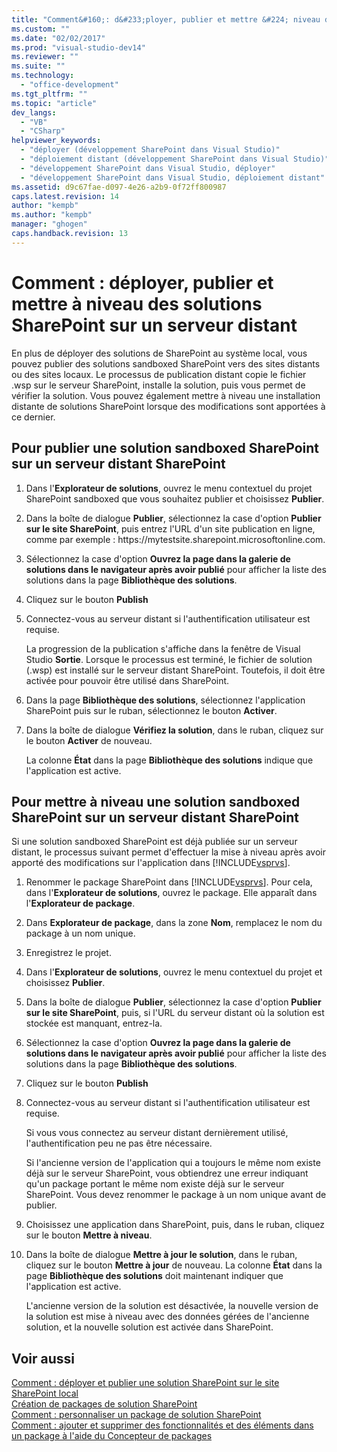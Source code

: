```yaml
---
title: "Comment&#160;: d&#233;ployer, publier et mettre &#224; niveau des solutions SharePoint sur un serveur distant | Microsoft Docs"
ms.custom: ""
ms.date: "02/02/2017"
ms.prod: "visual-studio-dev14"
ms.reviewer: ""
ms.suite: ""
ms.technology: 
  - "office-development"
ms.tgt_pltfrm: ""
ms.topic: "article"
dev_langs: 
  - "VB"
  - "CSharp"
helpviewer_keywords: 
  - "déployer (développement SharePoint dans Visual Studio)"
  - "déploiement distant (développement SharePoint dans Visual Studio)"
  - "développement SharePoint dans Visual Studio, déployer"
  - "développement SharePoint dans Visual Studio, déploiement distant"
ms.assetid: d9c67fae-d097-4e26-a2b9-0f72ff800987
caps.latest.revision: 14
author: "kempb"
ms.author: "kempb"
manager: "ghogen"
caps.handback.revision: 13
---
```

# Comment&#160;: d&#233;ployer, publier et mettre &#224; niveau des solutions SharePoint sur un serveur distant
  En plus de déployer des solutions de SharePoint au système local, vous pouvez publier des solutions sandboxed SharePoint vers des sites distants ou des sites locaux.  Le processus de publication distant copie le fichier .wsp sur le serveur SharePoint, installe la solution, puis vous permet de vérifier la solution.  Vous pouvez également mettre à niveau une installation distante de solutions SharePoint lorsque des modifications sont apportées à ce dernier.  
  
## Pour publier une solution sandboxed SharePoint sur un serveur distant SharePoint  
  
1.  Dans l'**Explorateur de solutions**, ouvrez le menu contextuel du projet SharePoint sandboxed que vous souhaitez publier et choisissez **Publier**.  
  
2.  Dans la boîte de dialogue **Publier**, sélectionnez la case d'option **Publier sur le site SharePoint**, puis entrez l'URL d'un site publication en ligne, comme par exemple : https:\/\/mytestsite.sharepoint.microsoftonline.com.  
  
3.  Sélectionnez la case d'option **Ouvrez la page dans la galerie de solutions dans le navigateur après avoir publié** pour afficher la liste des solutions dans la page **Bibliothèque des solutions**.  
  
4.  Cliquez sur le bouton **Publish**  
  
5.  Connectez\-vous au serveur distant si l'authentification utilisateur est requise.  
  
     La progression de la publication s'affiche dans la fenêtre de Visual Studio **Sortie**.  Lorsque le processus est terminé, le fichier de solution \(.wsp\) est installé sur le serveur distant SharePoint.  Toutefois, il doit être activée pour pouvoir être utilisé dans SharePoint.  
  
6.  Dans la page **Bibliothèque des solutions**, sélectionnez l'application SharePoint puis sur le ruban, sélectionnez le bouton **Activer**.  
  
7.  Dans la boîte de dialogue **Vérifiez la solution**, dans le ruban, cliquez sur le bouton **Activer** de nouveau.  
  
     La colonne **État** dans la page **Bibliothèque des solutions** indique que l'application est active.  
  
## Pour mettre à niveau une solution sandboxed SharePoint sur un serveur distant SharePoint  
 Si une solution sandboxed SharePoint est déjà publiée sur un serveur distant, le processus suivant permet d'effectuer la mise à niveau après avoir apporté des modifications sur l'application dans [!INCLUDE[vsprvs](../sharepoint/includes/vsprvs-md.md)].  
  
1.  Renommer le package SharePoint dans [!INCLUDE[vsprvs](../sharepoint/includes/vsprvs-md.md)].  Pour cela, dans l'**Explorateur de solutions**, ouvrez le package.  Elle apparaît dans l'**Explorateur de package**.  
  
2.  Dans **Explorateur de package**, dans la zone **Nom**, remplacez le nom du package à un nom unique.  
  
3.  Enregistrez le projet.  
  
4.  Dans l'**Explorateur de solutions**, ouvrez le menu contextuel du projet et choisissez **Publier**.  
  
5.  Dans la boîte de dialogue **Publier**, sélectionnez la case d'option **Publier sur le site SharePoint**, puis, si l'URL du serveur distant où la solution est stockée est manquant, entrez\-la.  
  
6.  Sélectionnez la case d'option **Ouvrez la page dans la galerie de solutions dans le navigateur après avoir publié** pour afficher la liste des solutions dans la page **Bibliothèque des solutions**.  
  
7.  Cliquez sur le bouton **Publish**  
  
8.  Connectez\-vous au serveur distant si l'authentification utilisateur est requise.  
  
     Si vous vous connectez au serveur distant dernièrement utilisé, l'authentification peu ne pas être nécessaire.  
  
     Si l'ancienne version de l'application qui a toujours le même nom existe déjà sur le serveur SharePoint, vous obtiendrez une erreur indiquant qu'un package portant le même nom existe déjà sur le serveur SharePoint.  Vous devez renommer le package à un nom unique avant de publier.  
  
9. Choisissez une application dans SharePoint, puis, dans le ruban, cliquez sur le bouton **Mettre à niveau**.  
  
10. Dans la boîte de dialogue **Mettre à jour le solution**, dans le ruban, cliquez sur le bouton **Mettre à jour** de nouveau.  La colonne **État** dans la page **Bibliothèque des solutions** doit maintenant indiquer que l'application est active.  
  
     L'ancienne version de la solution est désactivée, la nouvelle version de la solution est mise à niveau avec des données gérées de l'ancienne solution, et la nouvelle solution est activée dans SharePoint.  
  
## Voir aussi  
 [Comment : déployer et publier une solution SharePoint sur le site SharePoint local](../sharepoint/how-to-deploy-and-publish-a-sharepoint-solution-to-a-local-sharepoint-site.md)   
 [Création de packages de solution SharePoint](../sharepoint/creating-sharepoint-solution-packages.md)   
 [Comment : personnaliser un package de solution SharePoint](../sharepoint/how-to-customize-a-sharepoint-solution-package.md)   
 [Comment : ajouter et supprimer des fonctionnalités et des éléments dans un package à l'aide du Concepteur de packages](../sharepoint/how-to-add-and-remove-features-and-items-to-a-package-by-using-the-package-designer.md)  
  
  
